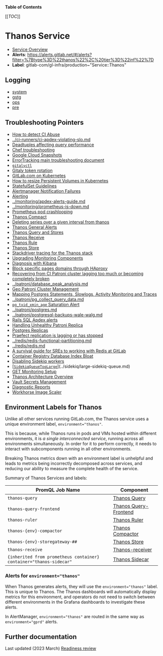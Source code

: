 <!-- MARKER: do not edit this section directly. Edit services/service-catalog.yml then run scripts/generate-docs -->

**Table of Contents**

[[_TOC_]]

# Thanos Service

* [Service Overview](https://dashboards.gitlab.net/d/thanos-main/thanos-overview)
* **Alerts**: <https://alerts.gitlab.net/#/alerts?filter=%7Btype%3D%22thanos%22%2C%20tier%3D%22inf%22%7D>
* **Label**: gitlab-com/gl-infra/production~"Service::Thanos"

## Logging

* [system](https://log.gprd.gitlab.net/goto/3a0b51d10d33c9558765e97640acb325)
* [gstg](https://nonprod-log.gitlab.net/goto/73178d30-ab9a-11ed-9af2-6131f0ee4ce6)
* [ops](https://nonprod-log.gitlab.net/goto/c3052140-ab9a-11ed-9af2-6131f0ee4ce6)
* [pre](https://nonprod-log.gitlab.net/goto/f5420010-ab9a-11ed-9af2-6131f0ee4ce6)

## Troubleshooting Pointers

* [How to detect CI Abuse](../ci-runners/ci-abuse-handling.md)
* [../ci-runners/ci-apdex-violating-slo.md](../ci-runners/ci-apdex-violating-slo.md)
* [Deadtuples affecting query performance](../ci-runners/CiRunnersServiceQueuingQueriesDurationApdexSLOViolation.md)
* [Chef troubleshooting](../config_management/chef-troubleshooting.md)
* [Google Cloud Snapshots](../disaster-recovery/gcp-snapshots.md)
* [ErrorTracking main troubleshooting document](../errortracking/overview.md)
* [`gitalyctl`](../gitaly/gitalyctl.md)
* [Gitaly token rotation](../gitaly/gitaly-token-rotation.md)
* [GitLab.com on Kubernetes](../kube/k8s-new-cluster.md)
* [How to resize Persistent Volumes in Kubernetes](../kube/k8s-pvc-resize.md)
* [StatefulSet Guidelines](../kube/sts-guidelines.md)
* [Alertmanager Notification Failures](../monitoring/alertmanager-notification-failures.md)
* [Alerting](../monitoring/alerts_manual.md)
* [../monitoring/apdex-alerts-guide.md](../monitoring/apdex-alerts-guide.md)
* [../monitoring/prometheus-is-down.md](../monitoring/prometheus-is-down.md)
* [Prometheus pod crashlooping](../monitoring/prometheus-pod-crashlooping.md)
* [Thanos Compact](../monitoring/thanos-compact.md)
* [Deleting series over a given interval from thanos](../monitoring/thanos-delete-series-interval.md)
* [Thanos General Alerts](../monitoring/thanos.md)
* [Thanos Query and Stores](../monitoring/thanos-query.md)
* [Thanos Receive](../monitoring/thanos-receive.md)
* [Thanos Rule](../monitoring/thanos-rule.md)
* [Thanos Store](../monitoring/thanos-store.md)
* [Stackdriver tracing for the Thanos stack](../monitoring/thanos-tracing.md)
* [Upgrading Monitoring Components](../monitoring/upgrades.md)
* [Diagnosis with Kibana](../onboarding/kibana-diagnosis.md)
* [Block specific pages domains through HAproxy](../pages/block-pages-domain.md)
* [Recovering from CI Patroni cluster lagging too much or becoming completely broken](../patroni-ci/recovering_patroni_ci_intense_lagging_or_replication_stopped.md)
* [../patroni/database_peak_analysis.md](../patroni/database_peak_analysis.md)
* [Geo Patroni Cluster Management](../patroni/geo-patroni-cluster.md)
* [Mapping Postgres Statements, Slowlogs, Activity Monitoring and Traces](../patroni/mapping_statements.md)
* [../patroni/pg_collect_query_data.md](../patroni/pg_collect_query_data.md)
* [`pg_txid_xmin_age` Saturation Alert](../patroni/pg_xid_xmin_age_alert.md)
* [../patroni/postgres.md](../patroni/postgres.md)
* [../patroni/postgresql-backups-wale-walg.md](../patroni/postgresql-backups-wale-walg.md)
* [Rails SQL Apdex alerts](../patroni/rails-sql-apdex-slow.md)
* [Handling Unhealthy Patroni Replica](../patroni/unhealthy_patroni_node_handling.md)
* [Postgres Replicas](../postgres-dr-delayed/postgres-dr-replicas.md)
* [Praefect replication is lagging or has stopped](../praefect/praefect-replication.md)
* [../redis/redis-functional-partitioning.md](../redis/redis-functional-partitioning.md)
* [../redis/redis.md](../redis/redis.md)
* [A survival guide for SREs to working with Redis at GitLab](../redis/redis-survival-guide-for-sres.md)
* [Container Registry Database Index Bloat](../registry/db-index-bloat.md)
* [Disabling Sidekiq workers](../sidekiq/disabling-a-worker.md)
* [[`SidekiqQueueTooLarge`](../../rules/sidekiq-queues.yml)](../sidekiq/large-sidekiq-queue.md)
* [GET Monitoring Setup](../staging-ref/get-monitoring-setup.md)
* [Thanos Architecture Overview](architecture.md)
* [Vault Secrets Management](../vault/vault.md)
* [Diagnostic Reports](../web/diagnostic-reports.md)
* [Workhorse Image Scaler](../web/workhorse-image-scaler.md)
<!-- END_MARKER -->

## Environment Labels for Thanos

Unlike all other services running GitLab.com, the Thanos service uses a unique environment label, `environment="thanos"`.

This is because, while Thanos runs in pods and VMs hosted within different environments, it is _a single interconnected service_, running across all environments simultaneously. In order for it to perform correctly, it needs to interact with subcomponents running in all other environments.

Breaking Thanos metrics down with an environment label is unhelpful and leads to metrics being incorrectly decomposed across services, and reducing our ability to measure the complete health of the service.

Summary of Thanos Services and labels:

| PromQL Job Name           | Component                         |
|---------------------------|-----------------------------------|
| `thanos-query`            | [Thanos Query](https://gitlab.com/gitlab-com/gl-infra/readiness/-/blob/master/thanos/overview.md#thanos-queryfrontend) |
| `thanos-query-frontend`   | [Thanos Query- Frontend](https://gitlab.com/gitlab-com/gl-infra/readiness/-/blob/master/thanos/overview.md#thanos-queryfrontend) |
| `thanos-ruler`            | [Thanos Ruler](https://gitlab.com/gitlab-com/gl-infra/readiness/-/blob/master/thanos/overview.md#thanos-rule) |
| `thanos-{env}-compactor`  | [Thanos Compactor](https://gitlab.com/gitlab-com/gl-infra/readiness/-/blob/master/thanos/overview.md#thanos-compact) |
| `thanos-{env}-storegateway-## `  | [Thanos Store](https://gitlab.com/gitlab-com/gl-infra/readiness/-/blob/master/thanos/overview.md#thanos-store) |
| `thanos-receive`          | [Thanos-receiver](https://gitlab.com/gitlab-com/gl-infra/readiness/-/blob/master/thanos/overview.md#thanos-receive) |
| `{inherited from prometheus container}` `container="thanos-sidecar"`  | [Thanos Sidecar](https://gitlab.com/gitlab-com/gl-infra/readiness/-/blob/master/thanos/overview.md#thanos-sidecar) |

### Alerts for `environment="thanos"`

When Thanos generates alerts, they will use the `environment="thanos"` label. This is unique to Thanos. The Thanos dashboards will automatically display metrics for this environment, and operators do not need to switch between different environments in the Grafana dashboards to investigate these alerts.

In AlertManager, `environment="thanos"` are routed in the same way as `environment="gprd"` alerts.

<!-- ## Summary -->

<!-- ## Architecture -->

<!-- ## Performance -->

<!-- ## Scalability -->

<!-- ## Availability -->

<!-- ## Durability -->

<!-- ## Security/Compliance -->

<!-- ## Monitoring/Alerting -->

<!-- ## Links to further Documentation -->

## Further documentation

Last updated (2023 March) [Readiness review](https://gitlab.com/gitlab-com/gl-infra/readiness/-/blob/master/thanos/overview.md)
